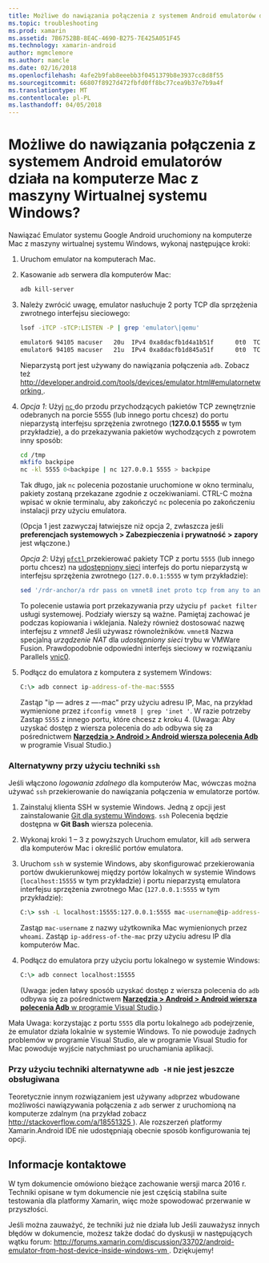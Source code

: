 ```yaml
---
title: Możliwe do nawiązania połączenia z systemem Android emulatorów działa na komputerze Mac z maszyny Wirtualnej systemu Windows?
ms.topic: troubleshooting
ms.prod: xamarin
ms.assetid: 7B6752BB-8E4C-4690-B275-7E425A051F45
ms.technology: xamarin-android
author: mgmclemore
ms.author: mamcle
ms.date: 02/16/2018
ms.openlocfilehash: 4afe2b9fab8eeebb3f0451379b8e3937cc8d8f55
ms.sourcegitcommit: 66807f8927d472fbfd0ff8bc77cea9b37e7b9a4f
ms.translationtype: MT
ms.contentlocale: pl-PL
ms.lasthandoff: 04/05/2018
---
```

# <a name="is-it-possible-to-connect-to-android-emulators-running-on-a-mac-from-a-windows-vm"></a>Możliwe do nawiązania połączenia z systemem Android emulatorów działa na komputerze Mac z maszyny Wirtualnej systemu Windows?

Nawiązać Emulator systemu Google Android uruchomiony na komputerze Mac z maszyny wirtualnej systemu Windows, wykonaj następujące kroki:

1.  Uruchom emulator na komputerach Mac.

2.  Kasowanie `adb` serwera dla komputerów Mac:

    ```bash
    adb kill-server
    ```

3.  Należy zwrócić uwagę, emulator nasłuchuje 2 porty TCP dla sprzężenia zwrotnego interfejsu sieciowego:

    ```bash
    lsof -iTCP -sTCP:LISTEN -P | grep 'emulator\|qemu'

    emulator6 94105 macuser   20u  IPv4 0xa8dacfb1d4a1b51f      0t0  TCP localhost:5555 (LISTEN)
    emulator6 94105 macuser   21u  IPv4 0xa8dacfb1d845a51f      0t0  TCP localhost:5554 (LISTEN)
    ```

    Nieparzystą port jest używany do nawiązania połączenia `adb`. Zobacz też [ http://developer.android.com/tools/devices/emulator.html#emulatornetworking ](http://developer.android.com/tools/devices/emulator.html#emulatornetworking).

4.  _Opcja 1_: Użyj [ `nc` ](https://developer.apple.com/library/mac/documentation/Darwin/Reference/ManPages/man1/nc.1.html) do przodu przychodzących pakietów TCP zewnętrznie odebranych na porcie 5555 (lub innego portu chcesz) do portu nieparzystą interfejsu sprzężenia zwrotnego (**127.0.0.1 5555** w tym przykładzie), a do przekazywania pakietów wychodzących z powrotem inny sposób:

    ```bash
    cd /tmp
    mkfifo backpipe
    nc -kl 5555 0<backpipe | nc 127.0.0.1 5555 > backpipe
    ```

    Tak długo, jak `nc` polecenia pozostanie uruchomione w okno terminalu, pakiety zostaną przekazane zgodnie z oczekiwaniami. CTRL-C można wpisać w oknie terminalu, aby zakończyć `nc` polecenia po zakończeniu instalacji przy użyciu emulatora.

    (Opcja 1 jest zazwyczaj łatwiejsze niż opcja 2, zwłaszcza jeśli **preferencjach systemowych > Zabezpieczenia i prywatność > zapory** jest włączone.) 

    _Opcja 2_: Użyj [ `pfctl` ](https://developer.apple.com/library/mac/documentation/Darwin/Reference/ManPages/man8/pfctl.8.html) przekierować pakiety TCP z portu `5555` (lub innego portu chcesz) na [udostępniony sieci](http://kb.parallels.com/en/4948) interfejs do portu nieparzystą w interfejsu sprzężenia zwrotnego (`127.0.0.1:5555` w tym przykładzie):

    ```bash
    sed '/rdr-anchor/a rdr pass on vmnet8 inet proto tcp from any to any port 5555 -> 127.0.0.1 port 5555' /etc/pf.conf | sudo pfctl -ef -
    ```

    To polecenie ustawia port przekazywania przy użyciu `pf packet filter` usługi systemowej. Podziały wierszy są ważne. Pamiętaj zachować je podczas kopiowania i wklejania. Należy również dostosować nazwę interfejsu z *vmnet8* Jeśli używasz równoleżników. `vmnet8` Nazwa specjalną *urządzenie NAT* dla *udostępniony sieci* trybu w VMWare Fusion. Prawdopodobnie odpowiedni interfejs sieciowy w rozwiązaniu Parallels [vnic0](http://download.parallels.com/doc/psbm/en/Parallels_Server_Bare_Metal_Users_Guide/29258.htm).

5.  Podłącz do emulatora z komputera z systemem Windows:

    ```cmd
    C:\> adb connect ip-address-of-the-mac:5555
    ```

    Zastąp "ip — adres z —-mac" przy użyciu adresu IP, Mac, na przykład wymienione przez `ifconfig vmnet8 | grep 'inet '`. W razie potrzeby Zastąp `5555` z innego portu, które chcesz z kroku 4\. (Uwaga: Aby uzyskać dostęp z wiersza polecenia do `adb` odbywa się za pośrednictwem [ **Narzędzia > Android > Android wiersza polecenia Adb** ](~/cross-platform/troubleshooting/questions/version-logs.md#adb-logcat) w programie Visual Studio.)

### <a name="alternate-technique-using-ssh"></a>Alternatywny przy użyciu techniki `ssh`

Jeśli włączono _logowania zdalnego_ dla komputerów Mac, wówczas można używać `ssh` przekierowanie do nawiązania połączenia w emulatorze portów.

1.  Zainstaluj klienta SSH w systemie Windows. Jedną z opcji jest zainstalowanie [Git dla systemu Windows](https://git-for-windows.github.io/). `ssh` Polecenia będzie dostępna w **Git Bash** wiersza polecenia.

2.  Wykonaj kroki 1 – 3 z powyższych Uruchom emulator, kill `adb` serwera dla komputerów Mac i określić portów emulatora.

3.  Uruchom `ssh` w systemie Windows, aby skonfigurować przekierowania portów dwukierunkowej między portów lokalnych w systemie Windows (`localhost:15555` w tym przykładzie) i portu nieparzystą emulatora interfejsu sprzężenia zwrotnego Mac (`127.0.0.1:5555` w tym przykładzie):

    ```cmd 
    C:\> ssh -L localhost:15555:127.0.0.1:5555 mac-username@ip-address-of-the-mac
    ```

    Zastąp `mac-username` z nazwy użytkownika Mac wymienionych przez `whoami`. Zastąp `ip-address-of-the-mac` przy użyciu adresu IP dla komputerów Mac.

4.  Podłącz do emulatora przy użyciu portu lokalnego w systemie Windows:

    ```cmd
    C:\> adb connect localhost:15555
    ```

    (Uwaga: jeden łatwy sposób uzyskać dostęp z wiersza polecenia do `adb` odbywa się za pośrednictwem [ **Narzędzia > Android > Android wiersza polecenia Adb** w programie Visual Studio](~/cross-platform/troubleshooting/questions/version-logs.md#adb-logcat).)

Mała Uwaga: korzystając z portu `5555` dla portu lokalnego `adb` podejrzenie, że emulator działa lokalnie w systemie Windows. To nie powoduje żadnych problemów w programie Visual Studio, ale w programie Visual Studio for Mac powoduje wyjście natychmiast po uruchamiania aplikacji.

### <a name="alternate-technique-using-adb--h-is-not-yet-supported"></a>Przy użyciu techniki alternatywne `adb -H` nie jest jeszcze obsługiwana

Teoretycznie innym rozwiązaniem jest używany `adb`przez wbudowane możliwości nawiązywania połączenia z `adb` serwer z uruchomioną na komputerze zdalnym (na przykład zobacz [ http://stackoverflow.com/a/18551325 ](http://stackoverflow.com/a/18551325)).
Ale rozszerzeń platformy Xamarin.Android IDE nie udostępniają obecnie sposób konfigurowania tej opcji.

## <a name="contact-information"></a>Informacje kontaktowe

W tym dokumencie omówiono bieżące zachowanie wersji marca 2016 r. Techniki opisane w tym dokumencie nie jest częścią stabilna suite testowania dla platformy Xamarin, więc może spowodować przerwanie w przyszłości.

Jeśli można zauważyć, że techniki już nie działa lub Jeśli zauważysz innych błędów w dokumencie, możesz także dodać do dyskusji w następujących wątku forum: [ http://forums.xamarin.com/discussion/33702/android-emulator-from-host-device-inside-windows-vm ](http://forums.xamarin.com/discussion/33702/android-emulator-from-host-device-inside-windows-vm).
Dziękujemy!

